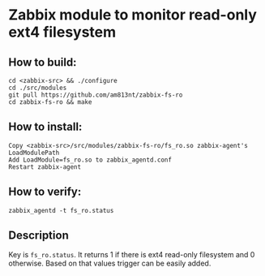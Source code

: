 # Zabbix module to monitor read-only ext4 filesystem

## How to build:

```
cd <zabbix-src> && ./configure
cd ./src/modules
git pull https://github.com/am813nt/zabbix-fs-ro
cd zabbix-fs-ro && make
```

## How to install:
```
Copy <zabbix-src>/src/modules/zabbix-fs-ro/fs_ro.so zabbix-agent's LoadModulePath
Add LoadModule=fs_ro.so to zabbix_agentd.conf
Restart zabbix-agent
```

## How to verify:
```
zabbix_agentd -t fs_ro.status
```

## Description
Key is `fs_ro.status`.
It returns 1 if there is ext4 read-only filesystem and 0 otherwise. Based on that values trigger can be easily added.




